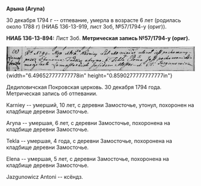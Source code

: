 **Арына (Aryna)**

30 декабря 1794 г -- отпевание, умерла в возрасте 6 лет (родилась около
1788 г) (НИАБ 136-13-919, лист 3об, №57/1794-у (ориг)).

**НИАБ 136-13-894:** Лист 3об. **Метрическая запись №57/1794-у (ориг).**

![](./media/691753151e2a8f1b853c67bae89d4d719f2b83a8.png){width="6.496527777777778in"
height="0.8590277777777777in"}

Дедиловичская Покровская церковь. 30 декабря 1794 года. Метрическая
запись об отпевании.

Karniey -- умерший, 10 лет, с деревни Замосточье, утонул, похоронен на
кладбище деревни Замосточье.

Aryna -- умершая, 6 лет, с деревни Замосточье, похоронена на кладбище
деревни Замосточье.

Tekla -- умершая, 4 года, с деревни Замосточье, похоронена на кладбище
деревни Замосточье.

Elena -- умершая, 5 лет, с деревни Замосточье, похоронена на кладбище
деревни Замосточье.

Jazgunowicz Antoni -- ксёндз.
